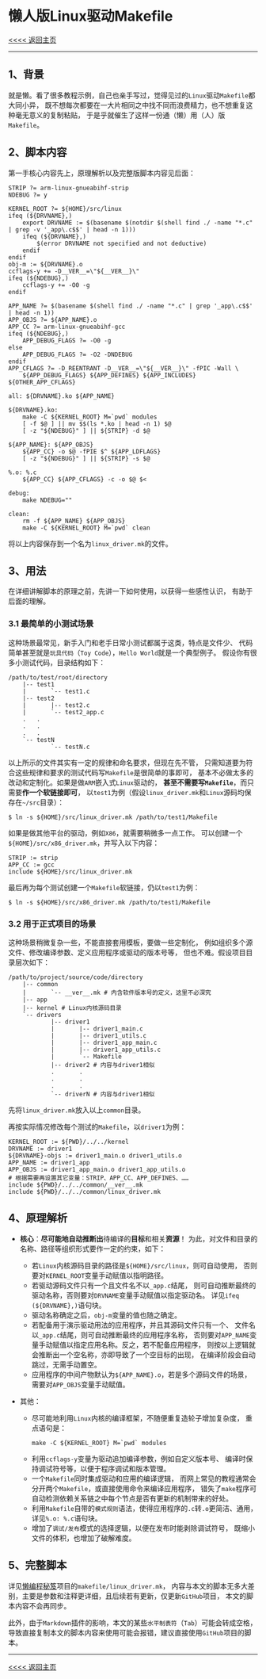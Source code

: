 <meta http-equiv="Content-Type" content="text/html; charset=utf-8">

# 懒人版Linux驱动Makefile

[<<<< 返回主页](README.md)

---------------------------------------------------------------------------

## 1、背景

就是懒。看了很多教程示例，自己也亲手写过，觉得见过的`Linux`驱动`Makefile`都大同小异，
既不想每次都要在一大片相同之中找不同而浪费精力，也不想重复这种毫无意义的复制粘贴，
于是乎就催生了这样一份通（懒）用（人）版`Makefile`。

## 2、脚本内容

第一手核心内容先上，原理解析以及完整版脚本内容见后面：

````
STRIP ?= arm-linux-gnueabihf-strip
NDEBUG ?= y

KERNEL_ROOT ?= ${HOME}/src/linux
ifeq (${DRVNAME},)
    export DRVNAME := $(basename $(notdir $(shell find ./ -name "*.c" | grep -v '_app\.c$$' | head -n 1)))
    ifeq (${DRVNAME},)
        $(error DRVNAME not specified and not deductive)
    endif
endif
obj-m := ${DRVNAME}.o
ccflags-y += -D__VER__=\"${__VER__}\"
ifeq (${NDEBUG},)
    ccflags-y += -O0 -g
endif

APP_NAME ?= $(basename $(shell find ./ -name "*.c" | grep '_app\.c$$' | head -n 1))
APP_OBJS ?= ${APP_NAME}.o
APP_CC ?= arm-linux-gnueabihf-gcc
ifeq (${NDEBUG},)
    APP_DEBUG_FLAGS ?= -O0 -g
else
    APP_DEBUG_FLAGS ?= -O2 -DNDEBUG
endif
APP_CFLAGS ?= -D_REENTRANT -D__VER__=\"${__VER__}\" -fPIC -Wall \
    ${APP_DEBUG_FLAGS} ${APP_DEFINES} ${APP_INCLUDES} ${OTHER_APP_CFLAGS}

all: ${DRVNAME}.ko ${APP_NAME}

${DRVNAME}.ko:
	make -C ${KERNEL_ROOT} M=`pwd` modules
	[ -f $@ ] || mv $$(ls *.ko | head -n 1) $@
	[ -z "${NDEBUG}" ] || ${STRIP} -d $@

${APP_NAME}: ${APP_OBJS}
	${APP_CC} -o $@ -fPIE $^ ${APP_LDFLAGS}
	[ -z "${NDEBUG}" ] || ${STRIP} -s $@

%.o: %.c
	${APP_CC} ${APP_CFLAGS} -c -o $@ $<

debug:
	make NDEBUG=""

clean:
	rm -f ${APP_NAME} ${APP_OBJS}
	make -C ${KERNEL_ROOT} M=`pwd` clean
````

将以上内容保存到一个名为`linux_driver.mk`的文件。

## 3、用法

在详细讲解脚本的原理之前，先讲一下如何使用，以获得一些感性认识，
有助于后面的理解。

### 3.1 最简单的小测试场景

这种场景最常见，新手入门和老手日常小测试都属于这类，特点是文件少、
代码简单甚至就是`玩具代码`（`Toy Code`），`Hello World`就是一个典型例子。
假设你有很多小测试代码，目录结构如下：

````
/path/to/test/root/directory
    |-- test1
    |       `-- test1.c
    |-- test2
    |       |-- test2.c
    |       `-- test2_app.c
    .   .
    .   .
    .   .
    `-- testN
            `-- testN.c
````

以上所示的文件其实有一定的规律和命名要求，但现在先不管，
只需知道要为符合这些规律和要求的测试代码写`Makefile`是很简单的事即可，
基本不必做太多的改动和定制化。如果是做`ARM`嵌入式`Linux`驱动的，
**甚至不需要写`Makefile`**，而只需要**作一个软链接即可**，
以`test1`为例（假设`linux_driver.mk`和`Linux`源码均保存在`~/src`目录）：

````
$ ln -s ${HOME}/src/linux_driver.mk /path/to/test1/Makefile
````

如果是做其他平台的驱动，例如`X86`，就需要稍微多一点工作。
可以创建一个`${HOME}/src/x86_driver.mk`，并写入以下内容：

````
STRIP := strip
APP_CC := gcc
include ${HOME}/src/linux_driver.mk
````

最后再为每个测试创建一个`Makefile`软链接，仍以`test1`为例：

````
$ ln -s ${HOME}/src/x86_driver.mk /path/to/test1/Makefile
````

### 3.2 用于正式项目的场景

这种场景稍微复杂一些，不能直接套用模板，要做一些定制化，
例如组织多个源文件、修改编译参数、定义应用程序或驱动的版本号等，
但也不难。假设项目目录层次如下：

````
/path/to/project/source/code/directory
    |-- common
    |       `-- __ver__.mk # 内含软件版本号的定义，这里不必深究
    |-- app
    |-- kernel # Linux内核源码目录
    `-- drivers
            |-- driver1
            |       |-- driver1_main.c
            |       |-- driver1_utils.c
            |       |-- driver1_app_main.c
            |       |-- driver1_app_utils.c
            |       `-- Makefile
            |-- driver2 # 内容与driver1相似
            .       .
            .       .
            .       .
            `-- driverN # 内容与driver1相似
````

先将`linux_driver.mk`放入以上`common`目录。

再按实际情况修改每个测试的`Makefile`，以`driver1`为例：

````
KERNEL_ROOT := ${PWD}/../../kernel
DRVNAME := driver1
${DRVNAME}-objs := driver1_main.o driver1_utils.o
APP_NAME := driver1_app
APP_OBJS := driver1_app_main.o driver1_app_utils.o
# 根据需要再设置其它变量：STRIP、APP_CC、APP_DEFINES、……
include ${PWD}/../../common/__ver__.mk
include ${PWD}/../../common/linux_driver.mk
````

## 4、原理解析

* **核心**：**尽可能地自动推断出**待编译的**目标**和相关**资源**！
为此，对文件和目录的名称、路径等组织形式要作一定的约束，如下：
    * 若`Linux`内核源码目录的路径是`${HOME}/src/linux`，则可自动使用，
    否则要对`KERNEL_ROOT`变量手动赋值以指明路径。
    * 若驱动源码文件只有一个且文件名不以`_app.c`结尾，
    则可自动推断最终的驱动名称，否则要对`DRVNAME`变量手动赋值以指定驱动名。
    详见`ifeq (${DRVNAME},)`语句块。
    * 驱动名称确定之后，`obj-m`变量的值也随之确定。
    * 若配备用于演示驱动用法的应用程序，并且其源码文件只有一个、
    文件名以`_app.c`结尾，则可自动推断最终的应用程序名称，
    否则要对`APP_NAME`变量手动赋值以指定应用名称。反之，若不配备应用程序，
    则按以上逻辑就会推断出一个空名称，亦即导致了一个空目标的出现，
    在编译阶段会自动跳过，无需手动置空。
    * 应用程序的中间产物默认为`${APP_NAME}.o`，若是多个源码文件的场景，
    需要对`APP_OBJS`变量手动赋值。

* 其他：
    * 尽可能地利用`Linux`内核的编译框架，不随便重复造轮子增加复杂度，
    重点语句是：
        ````
        make -C ${KERNEL_ROOT} M=`pwd` modules
        ````
    * 利用`ccflags-y`变量为驱动追加编译参数，例如自定义版本号、
    编译时保持调试符号等，以便于程序调试和版本管理。
    * 一个`Makefile`同时集成驱动和应用的编译逻辑，
    而网上常见的教程通常会分开两个`Makefile`，或直接使用命令来编译应用程序，
    错失了`make`程序可自动检测依赖关系链之中每个节点是否有更新的机制带来的好处。
    * 利用`Makefile`自带的`模式规则`语法，使得应用程序的`.c`转`.o`更简洁、通用，
    详见`%.o: %.c`语句块。
    * 增加了`调试/发布`模式的选择逻辑，以便在发布时能剥除调试符号，
    既缩小文件的体积，也增加了破解难度。

## 5、完整脚本

详见[懒编程秘笈](https://github.com/FooFooDamon/lazy_coding_skills)项目的`makefile/linux_driver.mk`，
内容与本文的脚本无多大差别，主要是参数和注释更详细，且后续若有更新，仅更新`GitHub`项目，
本文的脚本内容不会再同步。

此外，由于`Markdown`插件的影响，本文的某些`水平制表符`（`Tab`）可能会转成空格，
导致直接复制本文的脚本内容来使用可能会报错，建议直接使用`GitHub`项目的脚本。

---------------------------------------------------------------------------

[<<<< 返回主页](README.md)

